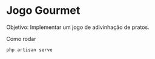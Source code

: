 # Jogo Gourmet

Objetivo: Implementar um jogo de adivinhação de pratos.

Como rodar

```
php artisan serve
```
